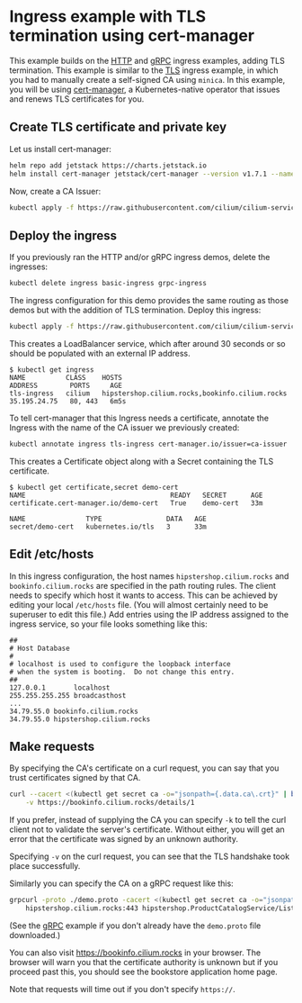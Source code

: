 # Ingress example with TLS termination using cert-manager

This example builds on the [HTTP](http.md) and [gRPC](grpc.md) ingress
examples, adding TLS termination. This example is similar to the
[TLS](tls.md) ingress example, in which you had to manually create a
self-signed CA using `minica`. In this example, you will be using
[cert-manager](https://cert-manager.io/), a Kubernetes-native operator that
issues and renews TLS certificates for you.

## Create TLS certificate and private key

Let us install cert-manager:

```sh
helm repo add jetstack https://charts.jetstack.io
helm install cert-manager jetstack/cert-manager --version v1.7.1 --namespace cert-manager --set installCRDs=true --create-namespace
```

Now, create a CA Issuer:

```sh
kubectl apply -f https://raw.githubusercontent.com/cilium/cilium-service-mesh-beta/main/kubernetes-ingress/ca-issuer.yaml
```

## Deploy the ingress

If you previously ran the HTTP and/or gRPC ingress demos, delete the ingresses:

```sh
kubectl delete ingress basic-ingress grpc-ingress
```

The ingress configuration for this demo provides the same routing as those demos
but with the addition of TLS termination. Deploy this ingress:

```sh
kubectl apply -f https://raw.githubusercontent.com/cilium/cilium-service-mesh-beta/main/kubernetes-ingress/tls-ingress.yaml
```

This creates a LoadBalancer service, which after around 30 seconds or so should
be populated with an external IP address.

```console
$ kubectl get ingress
NAME          CLASS    HOSTS                                            ADDRESS        PORTS     AGE
tls-ingress   cilium   hipstershop.cilium.rocks,bookinfo.cilium.rocks   35.195.24.75   80, 443   6m5s
```

To tell cert-manager that this Ingress needs a certificate, annotate the
Ingress with the name of the CA issuer we previously created:

```sh
kubectl annotate ingress tls-ingress cert-manager.io/issuer=ca-issuer
```

This creates a Certificate object along with a Secret containing the TLS
certificate.

```console
$ kubectl get certificate,secret demo-cert
NAME                                    READY   SECRET      AGE
certificate.cert-manager.io/demo-cert   True    demo-cert   33m

NAME               TYPE                DATA   AGE
secret/demo-cert   kubernetes.io/tls   3      33m
```

## Edit /etc/hosts

In this ingress configuration, the host names `hipstershop.cilium.rocks` and
`bookinfo.cilium.rocks` are specified in the path routing rules. The client
needs to specify which host it wants to access. This can be achieved by
editing your local `/etc/hosts` file. (You will almost certainly need to be
superuser to edit this file.) Add entries using the IP address
assigned to the ingress service, so your file looks something like this:

```text
##
# Host Database
#
# localhost is used to configure the loopback interface
# when the system is booting.  Do not change this entry.
##
127.0.0.1       localhost
255.255.255.255 broadcasthost
...
34.79.55.0 bookinfo.cilium.rocks
34.79.55.0 hipstershop.cilium.rocks
```

## Make requests

By specifying the CA's certificate on a curl request, you can say that you trust
certificates signed by that CA.

```sh
curl --cacert <(kubectl get secret ca -o="jsonpath={.data.ca\.crt}" | base64 -d) \
    -v https://bookinfo.cilium.rocks/details/1
```

If you prefer, instead of supplying the CA you can specify `-k` to tell the curl
client not to validate the server's certificate. Without either, you will get an
error that the certificate was signed by an unknown authority.

Specifying `-v` on the curl request, you can see that the TLS handshake took
place successfully.

Similarly you can specify the CA on a gRPC request like this:

```sh
grpcurl -proto ./demo.proto -cacert <(kubectl get secret ca -o="jsonpath={.data.ca\.crt}" | base64 -d) \
    hipstershop.cilium.rocks:443 hipstershop.ProductCatalogService/ListProducts
```

(See the [gRPC](grpc.md) example if you don't already have the `demo.proto` file downloaded.)

You can also visit <https://bookinfo.cilium.rocks> in your browser. The browser
will warn you that the certificate authority is unknown but if you proceed past
this, you should see the bookstore application home page.

Note that requests will time out if you don't specify `https://`.

